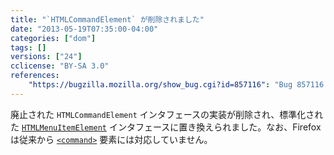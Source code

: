 ```yaml
---
title: "`HTMLCommandElement` が削除されました"
date: "2013-05-19T07:35:00-04:00"
categories: ["dom"]
tags: []
versions: ["24"]
cclicense: "BY-SA 3.0"
references:
    "https://bugzilla.mozilla.org/show_bug.cgi?id=857116": "Bug 857116 – Remove nsIDOMHTMLCommandElement"
---
```

廃止された `HTMLCommandElement` インタフェースの実装が削除され、標準化された [`HTMLMenuItemElement`](https://developer.mozilla.org/ja/docs/Web/API/HTMLMenuItemElement) インタフェースに置き換えられました。なお、Firefox は従来から [`<command>`](https://developer.mozilla.org/ja/docs/Web/HTML/Element/command) 要素には対応していません。
